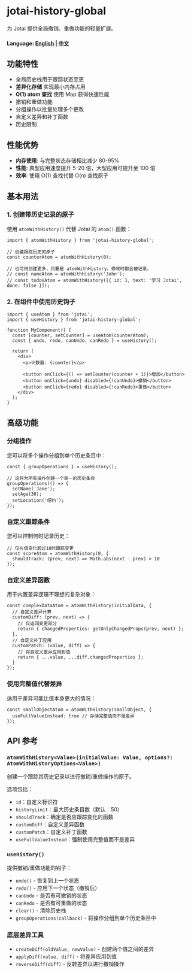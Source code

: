 # jotai-history-global

为 Jotai 提供全局撤销、重做功能的轻量扩展。

#### Language: [English](README-EN.md) | [中文](README.md)

## 功能特性

- 全局历史栈用于跟踪状态变更
- **差异化存储** 实现最小内存占用
- **O(1) atom 查找** 使用 Map 获得快速性能
- 撤销和重做功能
- 分组操作以批量处理多个更改
- 自定义差异和补丁函数
- 历史限制

## 性能优势

- **内存使用**: 与完整状态存储相比减少 80-95%
- **性能**: 典型应用速度提升 5-20 倍，大型应用可提升至 100 倍
- **效率**: 使用 O(1) 查找代替 O(n) 查找原子

## 基本用法

### 1. 创建带历史记录的原子

使用 `atomWithHistory()` 代替 Jotai 的 `atom()` 函数：

```tsx
import { atomWithHistory } from 'jotai-history-global';

// 创建跟踪历史的原子
const counterAtom = atomWithHistory(0);

// 也可用创建更多，只要是 atomWithHistory，修改时都会被记录。
// const nameAtom = atomWithHistory('John');
// const todosAtom = atomWithHistory([{ id: 1, text: '学习 Jotai', done: false }]);
```

### 2. 在组件中使用历史钩子

```tsx
import { useAtom } from 'jotai';
import { useHistory } from 'jotai-history-global';

function MyComponent() {
  const [counter, setCounter] = useAtom(counterAtom);
  const { undo, redo, canUndo, canRedo } = useHistory();

  return (
    <div>
      <p>计数器: {counter}</p>
      
      <button onClick={() => setCounter(counter + 1)}>增加</button>
      <button onClick={undo} disabled={!canUndo}>撤销</button>
      <button onClick={redo} disabled={!canRedo}>重做</button>
    </div>
  );
}
```

## 高级功能

### 分组操作

您可以将多个操作分组到单个历史条目中：

```tsx
const { groupOperations } = useHistory();

// 这将为所有操作创建一个单一的历史条目
groupOperations(() => {
  setName('Jane');
  setAge(30);
  setLocation('纽约');
});
```

### 自定义跟踪条件

您可以控制何时记录历史：

```tsx
// 仅在值变化超过10时跟踪变更
const scoreAtom = atomWithHistory(0, {
  shouldTrack: (prev, next) => Math.abs(next - prev) > 10
});
```

### 自定义差异函数

用于内置差异逻辑不理想的复杂对象：

```tsx
const complexDataAtom = atomWithHistory(initialData, {
  // 自定义差异计算
  customDiff: (prev, next) => {
    // 仅返回变更部分
    return { changedProperties: getOnlyChangedProps(prev, next) };
  },
  // 自定义补丁应用
  customPatch: (value, diff) => {
    // 将自定义差异应用到值
    return { ...value, ...diff.changedProperties };
  }
});
```

### 使用完整值代替差异

适用于差异可能比值本身更大的情况：

```tsx
const smallObjectAtom = atomWithHistory(smallObject, {
  useFullValueInstead: true // 存储完整值而不是差异
});
```

## API 参考

### `atomWithHistory<Value>(initialValue: Value, options?: AtomWithHistoryOptions<Value>)`

创建一个跟踪其历史记录以进行撤销/重做操作的原子。

选项包括：
- `id`：自定义标识符
- `historyLimit`：最大历史条目数（默认：50）
- `shouldTrack`：确定是否应跟踪变化的函数
- `customDiff`：自定义差异函数
- `customPatch`：自定义补丁函数
- `useFullValueInstead`：强制使用完整值而不是差异

### `useHistory()`

提供撤销/重做功能的钩子：

- `undo()` - 恢复到上一个状态
- `redo()` - 应用下一个状态（撤销后）
- `canUndo` - 是否有可撤销的状态
- `canRedo` - 是否有可重做的状态
- `clear()` - 清除历史栈
- `groupOperations(callback)` - 将操作分组到单个历史条目中

### 底层差异工具

- `createDiff(oldValue, newValue)` - 创建两个值之间的差异
- `applyDiff(value, diff)` - 将差异应用到值
- `reverseDiff(diff)` - 反转差异以进行撤销操作 